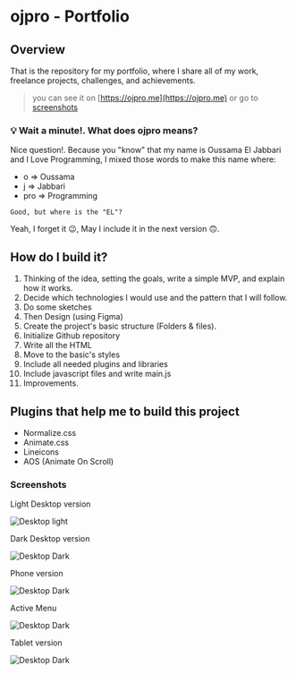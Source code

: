 # ojpro - Portfolio
## Overview
That is the repository for my portfolio, where I share all of my work, freelance projects, challenges, and achievements.
> you can see it on [https://ojpro.me](https://ojpro.me) or go to [screenshots](#Screenshots)
### 💡 Wait a minute!. What does ojpro means?
Nice question!. Because you "know" that my name is Oussama El Jabbari and I Love Programming, I mixed those words to make this name where:
+ o => Oussama
+ j => Jabbari
+ pro => Programming

`Good, but where is the "EL"?`

Yeah, I forget it 😉, May I include it in the next version 🙃.

## How do I build it?

1. Thinking of the idea, setting the goals, write a simple MVP, and explain how it works.
2. Decide which technologies I would use and the pattern that I will follow.
3. Do some sketches
4. Then Design (using Figma)
5. Create the project's basic structure (Folders & files).
6. Initialize Github repository
7. Write all the HTML
8. Move to the basic's styles
9. Include all needed plugins and libraries
10. Include javascript files and write main.js
11. Improvements.

## Plugins that help me to build this project

- Normalize.css
- Animate.css
- Lineicons
- AOS (Animate On Scroll)

### Screenshots
Light Desktop version

![Desktop light](./screenshots/desktop_light.png)

Dark Desktop version

![Desktop Dark](./screenshots/desktop_dark.png)

Phone version

![Desktop Dark](./screenshots/phone_version.png)

Active Menu

![Desktop Dark](./screenshots/active_menu.png)

Tablet version

![Desktop Dark](./screenshots/tablet_version.png)
